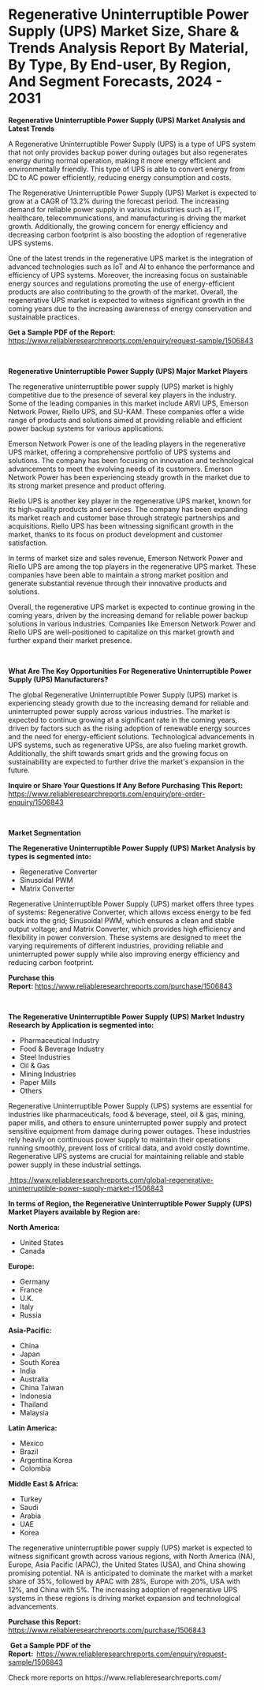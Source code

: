 <p><h1>Regenerative Uninterruptible Power Supply (UPS) Market Size, Share & Trends Analysis Report By Material, By Type, By End-user, By Region, And Segment Forecasts, 2024 - 2031</h1></p><p><strong>Regenerative Uninterruptible Power Supply (UPS) Market Analysis and Latest Trends</strong></p>
<p><p>A Regenerative Uninterruptible Power Supply (UPS) is a type of UPS system that not only provides backup power during outages but also regenerates energy during normal operation, making it more energy efficient and environmentally friendly. This type of UPS is able to convert energy from DC to AC power efficiently, reducing energy consumption and costs.</p><p>The Regenerative Uninterruptible Power Supply (UPS) Market is expected to grow at a CAGR of 13.2% during the forecast period. The increasing demand for reliable power supply in various industries such as IT, healthcare, telecommunications, and manufacturing is driving the market growth. Additionally, the growing concern for energy efficiency and decreasing carbon footprint is also boosting the adoption of regenerative UPS systems.</p><p>One of the latest trends in the regenerative UPS market is the integration of advanced technologies such as IoT and AI to enhance the performance and efficiency of UPS systems. Moreover, the increasing focus on sustainable energy sources and regulations promoting the use of energy-efficient products are also contributing to the growth of the market. Overall, the regenerative UPS market is expected to witness significant growth in the coming years due to the increasing awareness of energy conservation and sustainable practices.</p></p>
<p><strong>Get a Sample PDF of the Report:&nbsp;</strong> <a href="https://www.reliableresearchreports.com/enquiry/request-sample/1506843">https://www.reliableresearchreports.com/enquiry/request-sample/1506843</a></p>
<p>&nbsp;</p>
<p><strong>Regenerative Uninterruptible Power Supply (UPS) Major Market Players</strong></p>
<p><p>The regenerative uninterruptible power supply (UPS) market is highly competitive due to the presence of several key players in the industry. Some of the leading companies in this market include ARVI UPS, Emerson Network Power, Riello UPS, and SU-KAM. These companies offer a wide range of products and solutions aimed at providing reliable and efficient power backup systems for various applications.</p><p>Emerson Network Power is one of the leading players in the regenerative UPS market, offering a comprehensive portfolio of UPS systems and solutions. The company has been focusing on innovation and technological advancements to meet the evolving needs of its customers. Emerson Network Power has been experiencing steady growth in the market due to its strong market presence and product offering.</p><p>Riello UPS is another key player in the regenerative UPS market, known for its high-quality products and services. The company has been expanding its market reach and customer base through strategic partnerships and acquisitions. Riello UPS has been witnessing significant growth in the market, thanks to its focus on product development and customer satisfaction.</p><p>In terms of market size and sales revenue, Emerson Network Power and Riello UPS are among the top players in the regenerative UPS market. These companies have been able to maintain a strong market position and generate substantial revenue through their innovative products and solutions.</p><p>Overall, the regenerative UPS market is expected to continue growing in the coming years, driven by the increasing demand for reliable power backup solutions in various industries. Companies like Emerson Network Power and Riello UPS are well-positioned to capitalize on this market growth and further expand their market presence.</p></p>
<p>&nbsp;</p>
<p><strong>What Are The Key Opportunities For Regenerative Uninterruptible Power Supply (UPS) Manufacturers?</strong></p>
<p><p>The global Regenerative Uninterruptible Power Supply (UPS) market is experiencing steady growth due to the increasing demand for reliable and uninterrupted power supply across various industries. The market is expected to continue growing at a significant rate in the coming years, driven by factors such as the rising adoption of renewable energy sources and the need for energy-efficient solutions. Technological advancements in UPS systems, such as regenerative UPSs, are also fueling market growth. Additionally, the shift towards smart grids and the growing focus on sustainability are expected to further drive the market's expansion in the future.</p></p>
<p><strong>Inquire or Share Your Questions If Any Before Purchasing This Report:</strong> <a href="https://www.reliableresearchreports.com/enquiry/pre-order-enquiry/1506843">https://www.reliableresearchreports.com/enquiry/pre-order-enquiry/1506843</a></p>
<p>&nbsp;</p>
<p><strong>Market Segmentation</strong></p>
<p><strong>The Regenerative Uninterruptible Power Supply (UPS) Market Analysis by types is segmented into:</strong></p>
<p><ul><li>Regenerative Converter</li><li>Sinusoidal PWM</li><li>Matrix Converter</li></ul></p>
<p><p>Regenerative Uninterruptible Power Supply (UPS) market offers three types of systems: Regenerative Converter, which allows excess energy to be fed back into the grid; Sinusoidal PWM, which ensures a clean and stable output voltage; and Matrix Converter, which provides high efficiency and flexibility in power conversion. These systems are designed to meet the varying requirements of different industries, providing reliable and uninterrupted power supply while also improving energy efficiency and reducing carbon footprint.</p></p>
<p><strong>Purchase this Report:&nbsp;</strong><a href="https://www.reliableresearchreports.com/purchase/1506843">https://www.reliableresearchreports.com/purchase/1506843</a></p>
<p>&nbsp;</p>
<p><strong>The Regenerative Uninterruptible Power Supply (UPS) Market Industry Research by Application is segmented into:</strong></p>
<p><ul><li>Pharmaceutical Industry</li><li>Food & Beverage Industry</li><li>Steel Industries</li><li>Oil & Gas</li><li>Mining Industries</li><li>Paper Mills</li><li>Others</li></ul></p>
<p><p>Regenerative Uninterruptible Power Supply (UPS) systems are essential for industries like pharmaceuticals, food & beverage, steel, oil & gas, mining, paper mills, and others to ensure uninterrupted power supply and protect sensitive equipment from damage during power outages. These industries rely heavily on continuous power supply to maintain their operations running smoothly, prevent loss of critical data, and avoid costly downtime. Regenerative UPS systems are crucial for maintaining reliable and stable power supply in these industrial settings.</p></p>
<p><a href="https://www.reliableresearchreports.com/global-regenerative-uninterruptible-power-supply-market-r1506843">&nbsp;https://www.reliableresearchreports.com/global-regenerative-uninterruptible-power-supply-market-r1506843</a></p>
<p><strong>In terms of Region, the Regenerative Uninterruptible Power Supply (UPS) Market Players available by Region are:</strong></p>
<p>
    <p> <strong> North America: </strong>
        <ul>
            <li>United States</li>
            <li>Canada</li>
        </ul>
        </p> 
    <p> <strong> Europe: </strong>
        <ul>
            <li>Germany</li>
            <li>France</li>
            <li>U.K.</li>
            <li>Italy</li>
            <li>Russia</li>
        </ul>
        </p> 
    <p> <strong> Asia-Pacific: </strong>
        <ul>
            <li>China</li>
            <li>Japan</li>
            <li>South Korea</li>
            <li>India</li>
            <li>Australia</li>
            <li>China Taiwan</li>
            <li>Indonesia</li>
            <li>Thailand</li>
            <li>Malaysia</li>
        </ul>
        </p> 
    <p> <strong> Latin America: </strong>
        <ul>
            <li>Mexico</li>
            <li>Brazil</li>
            <li>Argentina Korea</li>
            <li>Colombia</li>
        </ul>
        </p> 
    <p> <strong> Middle East & Africa: </strong>
        <ul>
            <li>Turkey</li>
            <li>Saudi</li>
            <li>Arabia</li>
            <li>UAE</li>
            <li>Korea</li>
        </ul>
    </p>
    </p>
<p><p>The regenerative uninterruptible power supply (UPS) market is expected to witness significant growth across various regions, with North America (NA), Europe, Asia Pacific (APAC), the United States (USA), and China showing promising potential. NA is anticipated to dominate the market with a market share of 35%, followed by APAC with 28%, Europe with 20%, USA with 12%, and China with 5%. The increasing adoption of regenerative UPS systems in these regions is driving market expansion and technological advancements.</p></p>
<p><strong>Purchase this Report: </strong><a href="https://www.reliableresearchreports.com/purchase/1506843">https://www.reliableresearchreports.com/purchase/1506843</a></p>
<p>&nbsp;<strong>Get a Sample PDF of the Report:&nbsp;&nbsp;</strong><a href="https://www.reliableresearchreports.com/enquiry/request-sample/1506843">https://www.reliableresearchreports.com/enquiry/request-sample/1506843</a></p>
<p><strong></strong></p>
<p>Check more reports on https://www.reliableresearchreports.com/</p>